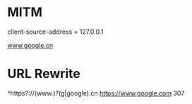 # MITM

client-source-address = 127.0.0.1

www.google.cn

# URL Rewrite
^https?://(www.)?(g|google).cn https://www.google.com 307
